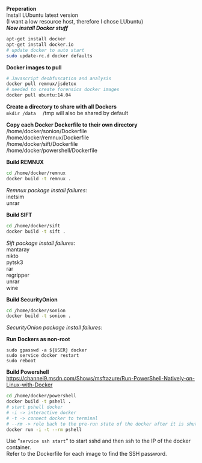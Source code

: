 **Preperation**  
Install LUbuntu latest version  
(I want a low resource host, therefore I chose LUbuntu)  
***Now install Docker stuff***  
```bash
apt-get install docker  
apt-get install docker.io  
# update docker to auto start
sudo update-rc.d docker defaults  
```

**Docker images to pull**  
```bash
# Javascript deobfuscation and analysis
docker pull remnux/jsdetox  
# needed to create forensics docker images  
docker pull ubuntu:14.04  
```


**Create a directory to share with all Dockers**  
```mkdir /data  ```
/tmp will also be shared by default


**Copy each Docker Dockerfile to their own directory**  
/home/docker/sonion/Dockerfile  
/home/docker/remnux/Dockerfile  
/home/docker/sift/Dockerfile  
/home/docker/powershell/Dockerfile  


**Build REMNUX**  
```bash
cd /home/docker/remnux   
docker build -t remnux .  
```
_Remnux package install failures_:  
inetsim  
unrar  


**Build SIFT**  
```bash
cd /home/docker/sift  
docker build -t sift .  
```
_Sift package install failures_:  
mantaray  
nikto  
pytsk3  
rar  
regripper  
unrar  
wine  


**Build SecurityOnion**
```bash
cd /home/docker/sonion  
docker build -t sonion .  
```
_SecurityOnion package install failures_:  

**Run Dockers as non-root**
```sudo groupadd docker
sudo gpasswd -a ${USER} docker
sudo service docker restart
sudo reboot
```

**Build Powershell**  
https://channel9.msdn.com/Shows/msftazure/Run-PowerShell-Natively-on-Linux-with-Docker
```bash
cd /home/docker/powershell
docker build -t pshell .  
# start pshell docker
# -i -> interactive docker
# -t -> connect docker to terminal
# --rm -> role back to the pre-run state of the docker after it is shutdown
docker run -i -t --rm pshell
```


Use "```service ssh start```" to start sshd and then ssh to the IP of the docker container.  
Refer to the Dockerfile for each image to find the SSH password.  
